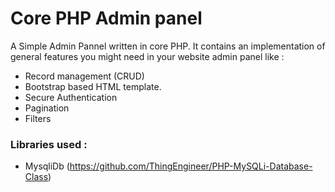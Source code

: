 # Core PHP Admin panel
A Simple Admin Pannel written in core PHP. It contains an implementation of general features you might need in your website admin panel like :

  - Record management (CRUD)
  - Bootstrap based HTML template.
  - Secure Authentication
  - Pagination
  - Filters

### Libraries used : 
  - MysqliDb (https://github.com/ThingEngineer/PHP-MySQLi-Database-Class)
